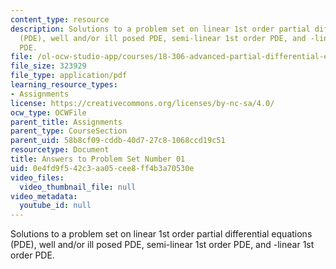 ```yaml
---
content_type: resource
description: Solutions to a problem set on linear 1st order partial differential equations
  (PDE), well and/or ill posed PDE, semi-linear 1st order PDE, and -linear 1st order
  PDE.
file: /ol-ocw-studio-app/courses/18-306-advanced-partial-differential-equations-with-applications-fall-2009/0e4fd9f542c3aa05cee8ff4b3a70530e_MIT18_306f09_sol_pset_01_09.pdf
file_size: 323929
file_type: application/pdf
learning_resource_types:
- Assignments
license: https://creativecommons.org/licenses/by-nc-sa/4.0/
ocw_type: OCWFile
parent_title: Assignments
parent_type: CourseSection
parent_uid: 58b8cf09-cddb-40d7-27c8-1068ccd19c51
resourcetype: Document
title: Answers to Problem Set Number 01
uid: 0e4fd9f5-42c3-aa05-cee8-ff4b3a70530e
video_files:
  video_thumbnail_file: null
video_metadata:
  youtube_id: null
---
```

Solutions to a problem set on linear 1st order partial differential equations (PDE), well and/or ill posed PDE, semi-linear 1st order PDE, and -linear 1st order PDE.